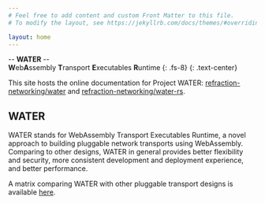 ```yaml
---
# Feel free to add content and custom Front Matter to this file.
# To modify the layout, see https://jekyllrb.com/docs/themes/#overriding-theme-defaults

layout: home
---
```


-- **WATER** -- <br> **W**eb**A**ssembly **T**ransport **E**xecutables **R**untime
{: .fs-8}
{: .text-center}


This site hosts the online documentation for Project WATER: [refraction-networking/water](https://github.com/refraction-networking/water) and [refraction-networking/water-rs](https://github.com/refraction-networking/water-rs). 

## WATER

WATER stands for WebAssembly Transport Executables Runtime, a novel approach to building pluggable network transports using WebAssembly. Comparing to other designs, WATER in general provides better flexibility and security, more consistent development and deployment experience, and better performance. 

A matrix comparing WATER with other pluggable transport designs is available [here](comparisons.html#water-vs-other-pluggable-transport-designs).
